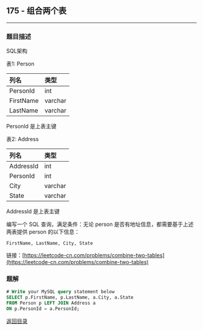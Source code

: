 ## **175 - 组合两个表**
---------------------------

### **题目描述**
SQL架构  

表1: Person


|列名|类型|
|:-|:-|
|PersonId|int|
|FirstName|varchar|
|LastName|varchar|
PersonId 是上表主键  

表2: Address


|列名|类型|
|:-|:-|
|AddressId|int|
|PersonId|int|
|City|varchar|
|State|varchar|
AddressId 是上表主键
 

编写一个 SQL 查询，满足条件：无论 person 是否有地址信息，都需要基于上述两表提供 person 的以下信息：

``` 
FirstName, LastName, City, State
```

链接：[https://leetcode-cn.com/problems/combine-two-tables](https://leetcode-cn.com/problems/combine-two-tables)

### **题解**
``` sql
# Write your MySQL query statement below
SELECT p.FirstName, p.LastName, a.City, a.State
FROM Person p LEFT JOIN Address a
ON p.PersonId = a.PersonId;
```


[返回目录](https://maxwell-l.github.io/WriteSomething/something/leetcode)